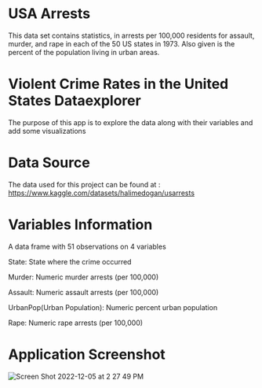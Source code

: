 # USA Arrests 
This data set contains statistics, in arrests per 100,000 residents for assault, murder, and rape in each of the 50 US states in 1973. Also given is the percent of the population living in urban areas.

# Violent Crime Rates in the United States Dataexplorer
The purpose of this app is to explore the data along with their variables and add some visualizations

# Data Source
The data used for this project can be found at : https://www.kaggle.com/datasets/halimedogan/usarrests

# Variables Information
A data frame with 51 observations on 4 variables


State: State where the crime occurred

Murder: Numeric murder arrests (per 100,000)

Assault: Numeric assault arrests (per 100,000)

UrbanPop(Urban Population): Numeric percent urban population

Rape: Numeric rape arrests (per 100,000)
 
 # Application Screenshot 
 
![Screen Shot 2022-12-05 at 2 27 49 PM](https://user-images.githubusercontent.com/31453441/205725894-b4ffe188-a413-45b9-b9cb-aece1c4a77fb.png)
